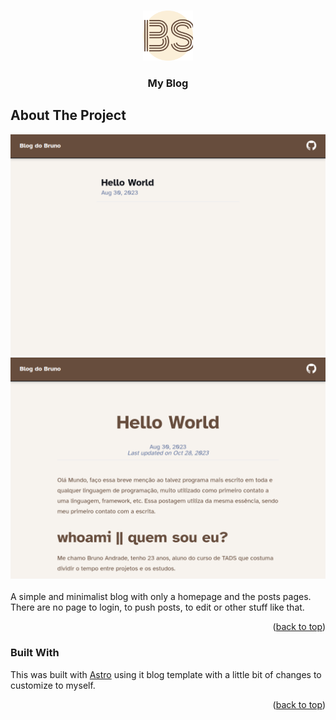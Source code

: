 <a name="readme-top"></a>

<!-- PROJECT LOGO -->
<br />
<div align="center">
  <a href="https://blog.brunoan.dev">
    <img src="images/icon512.png" alt="Logo" width="80" height="80">
  </a>

  <h3 align="center">My Blog</h3>
</div>


<!-- ABOUT THE PROJECT -->
## About The Project

<div align="center">
  <img src="images/example_index_image.png" alt="home-screenshot" width="512px"/>
  <img src="images/example_post_image.png" alt="post-screenshot" width="512px"/>
</div>
<br/>
A simple and minimalist blog with only a homepage and the posts pages. There are no page to login, to push posts, to edit or other stuff like that.

<p align="right">(<a href="#readme-top">back to top</a>)</p>


### Built With

This was built with [Astro](https://astro.build) using it blog template with a little bit of changes to customize to myself.

<p align="right">(<a href="#readme-top">back to top</a>)</p>

